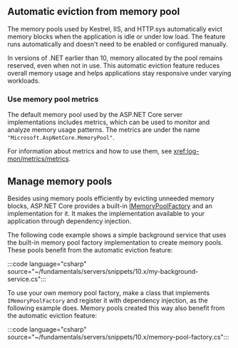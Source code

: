 ## Automatic eviction from memory pool

The memory pools used by Kestrel, IIS, and HTTP.sys automatically evict memory blocks when the application is idle or under low load. The feature runs automatically and doesn't need to be enabled or configured manually.

In versions of .NET earlier than 10, memory allocated by the pool remains reserved, even when not in use. This automatic eviction feature reduces overall memory usage and helps applications stay responsive under varying workloads.

### Use memory pool metrics

The default memory pool used by the ASP.NET Core server implementations includes metrics, which can be used to monitor and analyze memory usage patterns. The metrics are under the name `"Microsoft.AspNetCore.MemoryPool"`.

For information about metrics and how to use them, see <xref:log-mon/metrics/metrics>.

## Manage memory pools

Besides using memory pools efficiently by evicting unneeded memory blocks, ASP.NET Core provides a built-in [IMemoryPoolFactory](https://source.dot.net/#Microsoft.AspNetCore.Connections.Abstractions/IMemoryPoolFactory.cs) and an implementation for it. It makes the implementation available to your application through dependency injection.

The following code example shows a simple background service that uses the built-in memory pool factory implementation to create memory pools. These pools benefit from the automatic eviction feature:

:::code language="csharp" source="~/fundamentals/servers/snippets/10.x/my-background-service.cs":::

To use your own memory pool factory, make a class that implements `IMemoryPoolFactory` and register it with dependency injection, as the following example does. Memory pools created this way also benefit from the automatic eviction feature:

:::code language="csharp" source="~/fundamentals/servers/snippets/10.x/memory-pool-factory.cs":::
